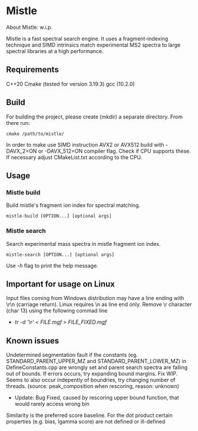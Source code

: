 # Mistle

About Mistle: w.i.p.

Mistle is a fast spectral search engine. It uses a fragment-indexing technique and SIMD intrinsics match experimental MS2 spectra to large spectral libraries at a high performance.
## Requirements

C++20
Cmake (tested for version 3.19.3)
gcc (10.2.0)

## Build

For building the project, please create (mkdir) a separate directory. From there run:

    cmake /path/to/mistle/
    
In order to make use SIMD instruction AVX2 or AVX512 build with -DAVX_2=ON or -DAVX_512=ON compiler flag. Check if CPU supports these. If necessary adjust CMakeList.txt according to the CPU.

## Usage

### Mistle build

Build mistle's fragment ion index for spectral matching.

    mistle-build [OPTION...] [optional args]

### Mistle search

Search experimental mass spectra in mistle fragment ion index.


    mistle-search [OPTION...] [optional args]

Use *-h* flag to print the help message. 

## Important for usage on Linux
Input files coming from Windows distribution may have a line ending with \r\n (carriage return). Linux requires \n as line end only.
Remove \r character (char 13) using the following commad line
* *tr -d '\r' < FILE.mgf > FILE_FIXED.mgf*

## Known issues

Undetermined segmentation fault if the constants (eg. STANDARD_PARENT_UPPER_MZ and STANDARD_PARENT_LOWER_MZ) in DefineConstants.cpp are wrongly set and parent search spectra are falling out of bounds.
If errors occurs, try expanding bound margins. Fix WIP. 
Seems to also occur indepently of boundries, try changing number of threads. (source: peak_composition when rescoring, reason: unknown)
- Update: Bug Fixed, caused by rescoring upper bound function, that would rarely access wrong bin


Similarity is the preferred score baseline. For the dot product certain properties (e.g. bias, lgamma score) are not defined or ill-defined
